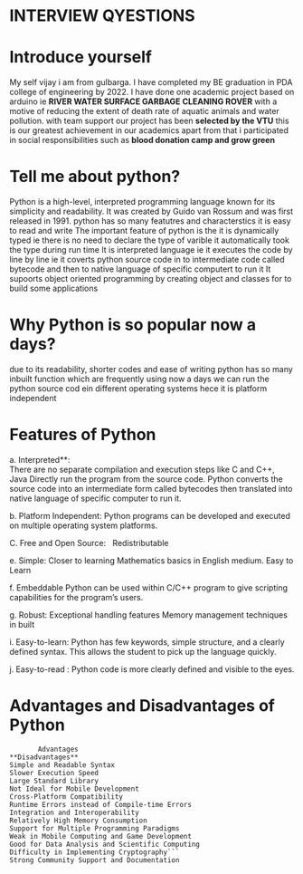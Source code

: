  # INTERVIEW QYESTIONS
# Introduce yourself
My self vijay i am from gulbarga.
I have completed my BE graduation in PDA college of engineering by 2022.
I have done one academic project based on arduino ie **RIVER WATER SURFACE GARBAGE CLEANING ROVER**  with a motive of reducing the extent of death rate of aquatic animals and water pollution.
with team support our project has been **selected by the VTU** this is our greatest achievement in our academics apart from that i participated in social responsibilities such as **blood donation camp and grow green**

# Tell me about python?
Python is a high-level, interpreted programming language known for its simplicity and readability. It was created by Guido van Rossum and was first released in 1991.
python has so many featutres and characterstics
it is easy to read and write
The important feature of python is the it is dynamically typed ie there is no need to declare the type of varible it automatically took the type during run time
It is interpreted language ie it executes the code by line by line ie it coverts python source code in to intermediate code called bytecode and then to native language of specific computert to run it
It supoorts object oriented programming by creating object and classes for to build some applications

# Why Python is so popular now a days?
due to its readability, shorter codes and ease of writing
python has so many inbuilt function which are frequently using now a days
we can run the python source cod ein different operating systems hece it is platform independent

#  Features of Python
a. Interpreted**:                
        There are no separate compilation and execution steps like C and C++, Java
        Directly run the program from the source code.
        Python converts the source code into an intermediate form called bytecodes then translated into native language of specific computer to run it.

b. Platform Independent:
        Python programs can be developed and executed on multiple operating system platforms.
        
C. Free and Open Source:  
        Redistributable
        
e. Simple:
        Closer to learning Mathematics basics in English medium. Easy to Learn

f. Embeddable
        Python can be used within C/C++ program to give scripting capabilities for the program’s users.
        
g. Robust:
        Exceptional handling features
        Memory management techniques in built
        
i. Easy-to-learn:
        Python has few keywords, simple structure, and a clearly defined syntax. 
        This allows the student to pick up the language quickly.
        
j. Easy-to-read :
        Python code is more clearly defined and visible to the eyes.
        
# Advantages and Disadvantages of Python
```
       Advantages                                                                                  	**Disadvantages**
Simple and Readable Syntax	                                                                    Slower Execution Speed
Large Standard Library	                                                                       Not Ideal for Mobile Development
Cross-Platform Compatibility                                                                   Runtime Errors instead of Compile-time Errors
Integration and Interoperability                                                            	Relatively High Memory Consumption
Support for Multiple Programming Paradigms                                                  	Weak in Mobile Computing and Game Development
Good for Data Analysis and Scientific Computing                                             	Difficulty in Implementing Cryptography```
Strong Community Support and Documentation                                                  	
